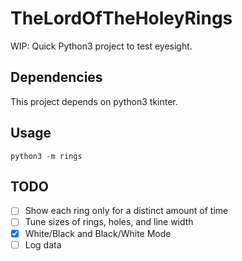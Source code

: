# TheLordOfTheHoleyRings

WIP: Quick Python3 project to test eyesight.

## Dependencies

This project depends on python3 tkinter.

## Usage

```python3 -m rings```

## TODO

- [ ] Show each ring only for a distinct amount of time
- [ ] Tune sizes of rings, holes, and line width
- [x] White/Black and Black/White Mode
- [ ] Log data